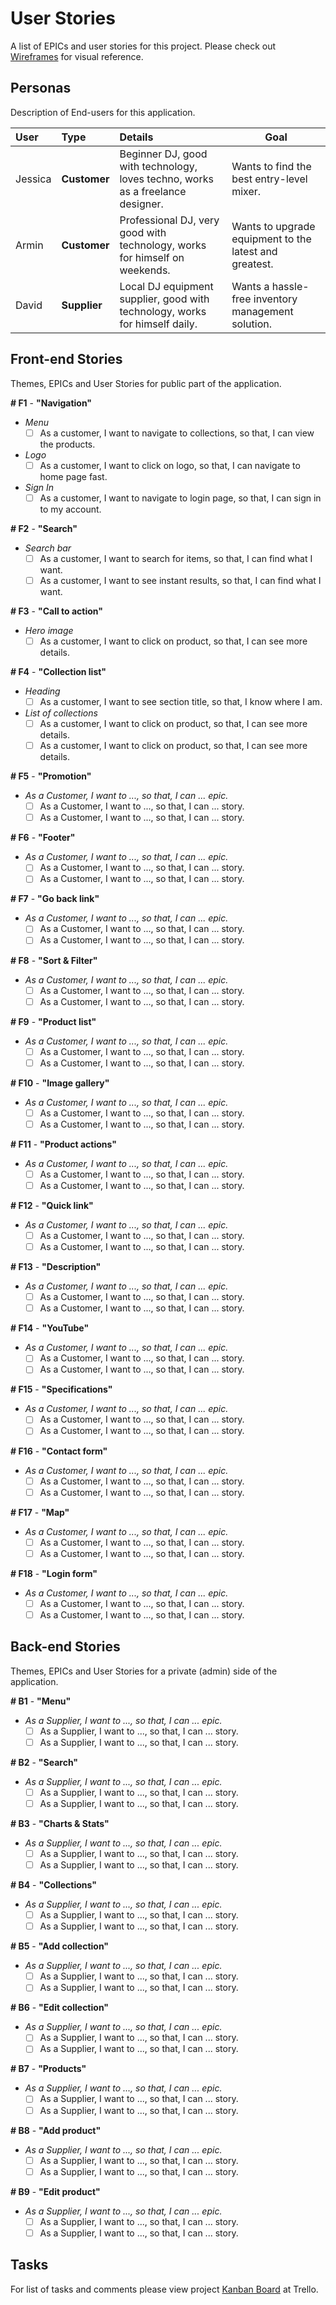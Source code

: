 # User Stories

A list of EPICs and user stories for this project. Please check out [Wireframes](wireframes/Main.md) for visual reference.

## Personas

Description of End-users for this application.

| User | Type | Details | Goal |
| :--- | :--- | :--- | ---- |
| Jessica | **Customer** | Beginner DJ, good with technology, loves techno, works as a freelance designer. | Wants to find the best entry-level mixer. |
| Armin | **Customer** | Professional DJ, very good with technology, works for himself on weekends. | Wants to upgrade equipment to the latest and greatest. |
| David | **Supplier** | Local DJ equipment supplier, good with technology, works for himself daily. | Wants a hassle-free inventory management solution. |

## Front-end Stories

Themes, EPICs and User Stories for public part of the application.

**# F1** - **"Navigation"**

- *Menu*
  - [ ] As a customer, I want to navigate to collections, so that, I can view the products.

- *Logo*
  - [ ] As a customer, I want to click on logo, so that, I can navigate to home page fast.

- *Sign In*
  - [ ] As a customer, I want to navigate to login page, so that, I can sign in to my account.

**# F2** - **"Search"**

- *Search bar*
  - [ ] As a customer, I want to search for items, so that, I can find what I want.
  - [ ] As a customer, I want to see instant results, so that, I can find what I want.

**# F3** - **"Call to action"**

- *Hero image*
  - [ ] As a customer, I want to click on product, so that, I can see more details.

**# F4** - **"Collection list"**

- *Heading*
  - [ ] As a customer, I want to see section title, so that, I know where I am.

- *List of collections*
  - [ ] As a customer, I want to click on product, so that, I can see more details.
  - [ ] As a customer, I want to click on product, so that, I can see more details.

**# F5** - **"Promotion"**

- *As a Customer, I want to ..., so that, I can ... epic.*
  - [ ] As a Customer, I want to ..., so that, I can ... story.
  - [ ] As a Customer, I want to ..., so that, I can ... story.

**# F6** - **"Footer"**

- *As a Customer, I want to ..., so that, I can ... epic.*
  - [ ] As a Customer, I want to ..., so that, I can ... story.
  - [ ] As a Customer, I want to ..., so that, I can ... story.

**# F7** - **"Go back link"**

- *As a Customer, I want to ..., so that, I can ... epic.*
  - [ ] As a Customer, I want to ..., so that, I can ... story.
  - [ ] As a Customer, I want to ..., so that, I can ... story.

**# F8** - **"Sort & Filter"**

- *As a Customer, I want to ..., so that, I can ... epic.*
  - [ ] As a Customer, I want to ..., so that, I can ... story.
  - [ ] As a Customer, I want to ..., so that, I can ... story.

**# F9** - **"Product list"**

- *As a Customer, I want to ..., so that, I can ... epic.*
  - [ ] As a Customer, I want to ..., so that, I can ... story.
  - [ ] As a Customer, I want to ..., so that, I can ... story.

**# F10** - **"Image gallery"**

- *As a Customer, I want to ..., so that, I can ... epic.*
  - [ ] As a Customer, I want to ..., so that, I can ... story.
  - [ ] As a Customer, I want to ..., so that, I can ... story.

**# F11** - **"Product actions"**

- *As a Customer, I want to ..., so that, I can ... epic.*
  - [ ] As a Customer, I want to ..., so that, I can ... story.
  - [ ] As a Customer, I want to ..., so that, I can ... story.

**# F12** - **"Quick link"**

- *As a Customer, I want to ..., so that, I can ... epic.*
  - [ ] As a Customer, I want to ..., so that, I can ... story.
  - [ ] As a Customer, I want to ..., so that, I can ... story.

**# F13** - **"Description"**

- *As a Customer, I want to ..., so that, I can ... epic.*
  - [ ] As a Customer, I want to ..., so that, I can ... story.
  - [ ] As a Customer, I want to ..., so that, I can ... story.

**# F14** - **"YouTube"**

- *As a Customer, I want to ..., so that, I can ... epic.*
  - [ ] As a Customer, I want to ..., so that, I can ... story.
  - [ ] As a Customer, I want to ..., so that, I can ... story.

**# F15** - **"Specifications"**

- *As a Customer, I want to ..., so that, I can ... epic.*
  - [ ] As a Customer, I want to ..., so that, I can ... story.
  - [ ] As a Customer, I want to ..., so that, I can ... story.

**# F16** - **"Contact form"**

- *As a Customer, I want to ..., so that, I can ... epic.*
  - [ ] As a Customer, I want to ..., so that, I can ... story.
  - [ ] As a Customer, I want to ..., so that, I can ... story.

**# F17** - **"Map"**

- *As a Customer, I want to ..., so that, I can ... epic.*
  - [ ] As a Customer, I want to ..., so that, I can ... story.
  - [ ] As a Customer, I want to ..., so that, I can ... story.

**# F18** - **"Login form"**

- *As a Customer, I want to ..., so that, I can ... epic.*
  - [ ] As a Customer, I want to ..., so that, I can ... story.
  - [ ] As a Customer, I want to ..., so that, I can ... story.

## Back-end Stories

Themes, EPICs and User Stories for a private (admin) side of the application.

**# B1** - **"Menu"**

- *As a Supplier, I want to ..., so that, I can ... epic.*
  - [ ] As a Supplier, I want to ..., so that, I can ... story.
  - [ ] As a Supplier, I want to ..., so that, I can ... story.

**# B2** - **"Search"**

- *As a Supplier, I want to ..., so that, I can ... epic.*
  - [ ] As a Supplier, I want to ..., so that, I can ... story.
  - [ ] As a Supplier, I want to ..., so that, I can ... story.

**# B3** - **"Charts & Stats"**

- *As a Supplier, I want to ..., so that, I can ... epic.*
  - [ ] As a Supplier, I want to ..., so that, I can ... story.
  - [ ] As a Supplier, I want to ..., so that, I can ... story.

**# B4** - **"Collections"**

- *As a Supplier, I want to ..., so that, I can ... epic.*
  - [ ] As a Supplier, I want to ..., so that, I can ... story.
  - [ ] As a Supplier, I want to ..., so that, I can ... story.

**# B5** - **"Add collection"**

- *As a Supplier, I want to ..., so that, I can ... epic.*
  - [ ] As a Supplier, I want to ..., so that, I can ... story.
  - [ ] As a Supplier, I want to ..., so that, I can ... story.

**# B6** - **"Edit collection"**

- *As a Supplier, I want to ..., so that, I can ... epic.*
  - [ ] As a Supplier, I want to ..., so that, I can ... story.
  - [ ] As a Supplier, I want to ..., so that, I can ... story.

**# B7** - **"Products"**

- *As a Supplier, I want to ..., so that, I can ... epic.*
  - [ ] As a Supplier, I want to ..., so that, I can ... story.
  - [ ] As a Supplier, I want to ..., so that, I can ... story.

**# B8** - **"Add product"**

- *As a Supplier, I want to ..., so that, I can ... epic.*
  - [ ] As a Supplier, I want to ..., so that, I can ... story.
  - [ ] As a Supplier, I want to ..., so that, I can ... story.

**# B9** - **"Edit product"**

- *As a Supplier, I want to ..., so that, I can ... epic.*
  - [ ] As a Supplier, I want to ..., so that, I can ... story.
  - [ ] As a Supplier, I want to ..., so that, I can ... story.

## Tasks

For list of tasks and comments please view project [Kanban Board](https://trello.com/b/leGOXcQh/milestone-3) at Trello.
